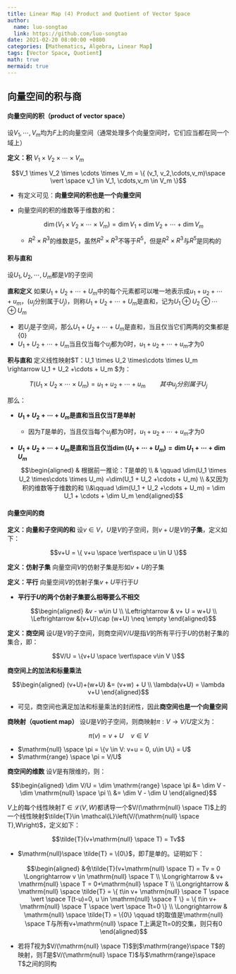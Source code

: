 ```yaml
---
title: Linear Map (4) Product and Quotient of Vector Space
author:
  name: luo-songtao
  link: https://github.com/luo-songtao
date: 2021-02-20 08:00:00 +0800
categories: [Mathematics, Algebra, Linear Map]
tags: [Vector Space, Quotient]
math: true
mermaid: true
---
```


## 向量空间的积与商

#### 向量空间的积（product of vector space）

设$V_1,\cdots,V_m$均为$F$上的向量空间（通常处理多个向量空间时，它们应当都在同一个域上）

**定义：积**	$V_1 \times V_2 \times \cdots \times V_m$

$$V_1 \times V_2 \times \cdots \times V_m = \{ (v_1, v_2,\cdots,v_m)\space \vert \space  v_1 \in V_1, \cdots,v_m \in V_m \}$$

- 有定义可见：**向量空间的积也是一个向量空间**

- 向量空间的积的维数等于维数的和：

  $$\dim (V_1 \times V_2 \times \cdots \times V_m) = \dim V_1 + \dim V_2 +\cdots + \dim V_m$$
  
  - $R^2\times R^3$的维数是5，虽然$R^2\times R^3$不等于$R^5$，但是$R^2\times R^3$与$R^5$是同构的



#### 积与直和

设$U_1,U_2,\cdots,U_m$都是$V$的子空间

**直和定义**	如果$U_1 + U_2 +\cdots + U_m$中的每个元素都可以唯一地表示成$u_1+u_2+\cdots+u_m$，($u_j$分别属于$U_j$)，则称$U_1 + U_2 +\cdots + U_m$是直和，记为$U_1 \oplus U_2 \oplus\cdots \oplus U_m$

- 若$U_j$是子空间，那么$U_1 + U_2 +\cdots + U_m$是直和，当且仅当它们两两的交集都是$\{0\}$
- $U_1 + U_2 +\cdots + U_m$当且仅当每个$u_j$都为0时，$u_1 + u_2 + \cdots + u_m$才为0

**积与直和**	定义线性映射$T：U_1 \times U_2 \times\cdots \times U_m  \rightarrow U_1 + U_2 +\cdots + U_m $为：

$$T(U_1 \times U_2 \times\cdots \times U_m) = u_1 + u_2 + \cdots + u_m \qquad 其中u_j分别属于U_j$$

那么：

- **$U_1 + U_2 +\cdots + U_m$是直和当且仅当$T$是单射**
  - 因为$T$是单的，当且仅当每个$u_j$都为0时，$u_1 + u_2 + \cdots + u_m$才为0

- **$U_1 + U_2 +\cdots + U_m$是直和当且仅当$\dim(U_1 + \cdots + U_m) = \dim U_1 + \cdots + \dim U_m$**
  $$\begin{aligned} & 根据前一推论：T是单的 \\ & \qquad \dim(U_1 \times U_2 \times\cdots \times U_m) =\dim(U_1 + U_2 +\cdots + U_m) \\ &又因为积的维数等于维数的和 \\&\qquad \dim(U_1 + U_2 +\cdots + U_m) = \dim U_1 + \cdots + \dim U_m \end{aligned}$$



#### 向量空间的商

**定义：向量和子空间的和**	设$v\in V$，$U$是$V$的子空间，则$v+U$是$V$的**子集**，定义如下：

$$v+U = \{ v+u \space \vert\space u \in U \}$$

**定义：仿射子集**	向量空间$V$的仿射子集是形如$v+U$的子集

**定义：平行**	向量空间$V$的仿射子集$v+U$平行于$U$

- **平行于$U$的两个仿射子集要么相等要么不相交**

  $$\begin{aligned} &v - w\in U \\ \Leftrightarrow & v+ U = w+U \\ \Leftrightarrow &(v+U)\cap (w+U) \neq \empty \end{aligned}$$



**定义：商空间**	设$U$是$V$的子空间，则商空间$V/U$是指$V$的所有平行于$U$的仿射子集的集合，即：

$$V/U = \{v+U \space \vert\space v\in V \}$$



**商空间上的加法和标量乘法**

$$\begin{aligned} (v+U)+(w+U) &= (v+w) + U \\ \lambda(v+U) = \lambda v+U \end{aligned}$$

- 可见，商空间也满足加法和标量乘法的封闭性，因此**商空间也是一个向量空间**



**商映射（quotient map）**	设$U$是$V$的子空间，则商映射$\pi:V\rightarrow V/U$定义为：

$$\pi(v) = v+U \quad v \in V$$

- $\mathrm{null} \space \pi = \{v \in V: v+u = 0, u\in U\} = U$
- $\mathrm{range} \space \pi = V/U$

**商空间的维数**	设$V$是有限维的，则：

$$\begin{aligned} \dim V/U = \dim \mathrm{range} \space \pi &= \dim V - \dim \mathrm{null} \space  \pi \\ &= \dim V - \dim U \end{aligned}$$



$V$上的每个线性映射$T\in \mathcal{L}(V,W)$都诱导一个$V/(\mathrm{null} \space T)$上的一个线性映射$\tilde{T}\in \mathcal{L}\left(V/(\mathrm{null} \space T),W\right)$，定义如下：

$$\tilde{T}(v+\mathrm{null} \space T) = Tv$$

- $\mathrm{null}\space \tilde{T} = \{0\}$，即$\tilde{T}$是单的。证明如下：

  $$\begin{aligned} &令\tilde{T}(v+\mathrm{null} \space T) = Tv = 0 \Longrightarrow v \in \mathrm{null} \space T \\ \Longrightarrow & v+ \mathrm{null} \space T = 0+\mathrm{null} \space T \\ \Longrightarrow & \mathrm{null} \space \tilde{T} = \{ t\in v+ \mathrm{null} \space T \space \vert \space T(t-u)=0, u \in \mathrm{null} \space T \} = \{ t\in v+ \mathrm{null} \space T \space \vert \space Tt=0 \} \\ \Longrightarrow & \mathrm{null} \space \tilde{T} = \{0\} \qquad t的取值是\mathrm{null} \space T与所有v+\mathrm{null} \space T上满足Tt=0的交集，则只有0 \end{aligned}$$

- 若将$\tilde{T}$视为$V/(\mathrm{null} \space T)$到$\mathrm{range}\space T$的映射，则$\tilde{T}$是$V/(\mathrm{null} \space T)$与$\mathrm{range}\space T$之间的同构





